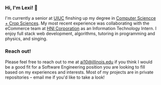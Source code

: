 ### Hi, I'm Lexi! 🥳
I'm currently a senior at [UIUC](https://cs.illinois.edu/) finshing up my degree in [Computer Sciencce + Crop Sciences](https://cs.illinois.edu/academics/undergraduate/degree-program-options/cs-x-degree-programs/computer-science-crop-sciences). My most recent experience was collaborating with the eCommerce team at [HNI Corporation](https://www.hnicorp.com/) as an Information Technology Intern. I enjoy full stack web development, algorithms, tutoring in programming and physics, and singing.

### Reach out!
Please feel free to reach out to me at <ai10@illinois.edu> if you think I would be a good fit for a Software Engineering position you are looking to fill based on my experiences and interests. Most of my projects are in private repositories – email me if you'd like to take a look!

<!--
**lexiippolito/lexiippolito** is a ✨ _special_ ✨ repository because its `README.md` (this file) appears on your GitHub profile.

Here are some ideas to get you started:

- 🔭 I’m currently working on ...
- 🌱 I’m currently learning ...
- 👯 I’m looking to collaborate on ...
- 🤔 I’m looking for help with ...
- 💬 Ask me about ...
- 📫 How to reach me: ...
- 😄 Pronouns: ...
- ⚡ Fun fact: ...
-->
